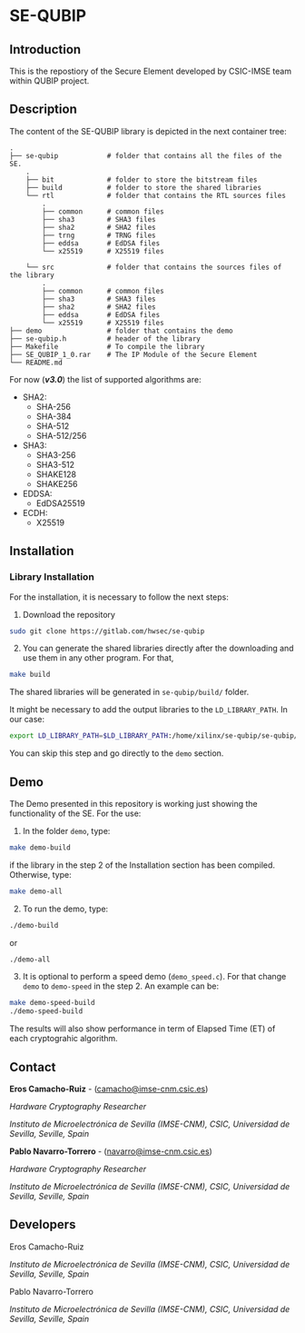 # SE-QUBIP

## Introduction

This is the repostiory of the Secure Element developed by CSIC-IMSE team within QUBIP project. 

## Description

The content of the SE-QUBIP library is depicted in the next container tree:
    
    .
    ├── se-qubip            # folder that contains all the files of the SE.
        .
        ├── bit             # folder to store the bitstream files
        ├── build           # folder to store the shared libraries 
        └── rtl             # folder that contains the RTL sources files
            .
            ├── common      # common files 
            ├── sha3        # SHA3 files 
            ├── sha2        # SHA2 files 
            ├── trng        # TRNG files
	        ├── eddsa       # EdDSA files
	        └── x25519      # X25519 files
	    
        └── src             # folder that contains the sources files of the library
            .
            ├── common      # common files 
            ├── sha3        # SHA3 files 
	        ├── sha2        # SHA2 files 
            ├── eddsa       # EdDSA files
	        └── x25519      # X25519 files
    ├── demo                # folder that contains the demo
    ├── se-qubip.h          # header of the library
    ├── Makefile            # To compile the library
    ├── SE_QUBIP_1_0.rar    # The IP Module of the Secure Element
    └── README.md  

For now (***v3.0***) the list of supported algorithms are:
- SHA2:
    - SHA-256
    - SHA-384
    - SHA-512
    - SHA-512/256
- SHA3:
    - SHA3-256
    - SHA3-512
    - SHAKE128
    - SHAKE256
- EDDSA:
    - EdDSA25519
- ECDH:
    - X25519


## Installation

### Library Installation

For the installation, it is necessary to follow the next steps: 

1. Download the repository
```bash
sudo git clone https://gitlab.com/hwsec/se-qubip
```

2. You can generate the shared libraries directly after the downloading and use them in any other program. For that, 
```bash
make build
```
The shared libraries will be generated in `se-qubip/build/` folder. 

It might be necessary to add the output libraries to the `LD_LIBRARY_PATH`. In our case: 
```bash
export LD_LIBRARY_PATH=$LD_LIBRARY_PATH:/home/xilinx/se-qubip/se-qubip/build
```

You can skip this step and go directly to the `demo` section. 

## Demo

The Demo presented in this repository is working just showing the functionality of the SE. For the use: 

1. In the folder `demo`, type: 
```bash
make demo-build
```
if the library in the step 2 of the Installation section has been compiled. Otherwise, type: 
```bash
make demo-all
```

2. To run the demo, type: 
```bash
./demo-build
```
or
```bash
./demo-all
```

3. It is optional to perform a speed demo (`demo_speed.c`). For that change `demo` to `demo-speed` in the step 2. An example can be: 
```bash
make demo-speed-build
./demo-speed-build
```
The results will also show performance in term of Elapsed Time (ET) of each cryptograhic algorithm. 

## Contact

**Eros Camacho-Ruiz** - (camacho@imse-cnm.csic.es)

_Hardware Cryptography Researcher_ 

_Instituto de Microelectrónica de Sevilla (IMSE-CNM), CSIC, Universidad de Sevilla, Seville, Spain_

**Pablo Navarro-Torrero** - (navarro@imse-cnm.csic.es)

_Hardware Cryptography Researcher_ 

_Instituto de Microelectrónica de Sevilla (IMSE-CNM), CSIC, Universidad de Sevilla, Seville, Spain_

## Developers

Eros Camacho-Ruiz

_Instituto de Microelectrónica de Sevilla (IMSE-CNM), CSIC, Universidad de Sevilla, Seville, Spain_

Pablo Navarro-Torrero

_Instituto de Microelectrónica de Sevilla (IMSE-CNM), CSIC, Universidad de Sevilla, Seville, Spain_